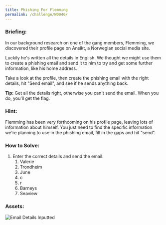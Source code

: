 ```yaml
---
title: Phishing For Flemming
permalink: /challenge/W0046/
---
```


### Briefing: 
In our background research on one of the gang members, Flemming, we discovered their profile page on Ansikt, a Norwegian social media site. 

Luckily he's written all the details in English. We thought we might use them to create a phishing email and send it to him to try and get some further information, like his home address. 

Take a look at the profile, then create the phishing email with the right details, hit "Send email", and see if he sends anything back. 

**Tip:** Get all the details right, otherwise you can't send the email. When you do, you'll get the flag. 

### Hint:
Flemming has been very forthcoming on his profile page, leaving lots of information about himself. You just need to find the specific information we're planning to use in the phishing email, fill in the gaps and hit "send".

### How to Solve: 
1. Enter the correct details and send the email:
    1. Valerie
    2. Trondheim
    3. June
    4. c
    5. r
    6. Barneys
    7. Seaview

### Assets:
<img src="../../assets/img/intern/W0046.png" alt="Email Details Inputted">